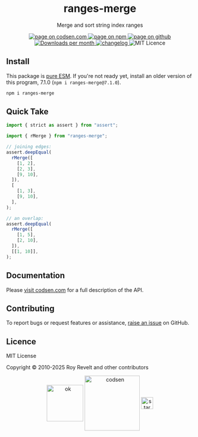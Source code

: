 <h1 align="center">ranges-merge</h1>

<p align="center">Merge and sort string index ranges</p>

<p align="center">
  <a href="https://codsen.com/os/ranges-merge" rel="nofollow noreferrer noopener">
    <img src="https://img.shields.io/badge/-codsen-blue?style=flat-square" alt="page on codsen.com">
  </a>
  <a href="https://www.npmjs.com/package/ranges-merge" rel="nofollow noreferrer noopener">
    <img src="https://img.shields.io/badge/-npm-blue?style=flat-square" alt="page on npm">
  </a>
  <a href="https://github.com/codsen/codsen/tree/main/packages/ranges-merge" rel="nofollow noreferrer noopener">
    <img src="https://img.shields.io/badge/-github-blue?style=flat-square" alt="page on github">
  </a>
  <a href="https://npmcharts.com/compare/ranges-merge?interval=30" rel="nofollow noreferrer noopener" target="_blank">
    <img src="https://img.shields.io/npm/dm/ranges-merge.svg?style=flat-square" alt="Downloads per month">
  </a>
  <a href="https://codsen.com/os/ranges-merge/changelog" rel="nofollow noreferrer noopener">
    <img src="https://img.shields.io/badge/changelog-here-brightgreen?style=flat-square" alt="changelog">
  </a>
  <img src="https://img.shields.io/badge/licence-MIT-brightgreen.svg?style=flat-square" alt="MIT Licence">
</p>

## Install

This package is [pure ESM](https://gist.github.com/sindresorhus/a39789f98801d908bbc7ff3ecc99d99c). If you're not ready yet, install an older version of this program, 7.1.0 (`npm i ranges-merge@7.1.0`).

```bash
npm i ranges-merge
```

## Quick Take

```js
import { strict as assert } from "assert";

import { rMerge } from "ranges-merge";

// joining edges:
assert.deepEqual(
  rMerge([
    [1, 2],
    [2, 3],
    [9, 10],
  ]),
  [
    [1, 3],
    [9, 10],
  ],
);

// an overlap:
assert.deepEqual(
  rMerge([
    [1, 5],
    [2, 10],
  ]),
  [[1, 10]],
);
```

## Documentation

Please [visit codsen.com](https://codsen.com/os/ranges-merge/) for a full description of the API.

## Contributing

To report bugs or request features or assistance, [raise an issue](https://github.com/codsen/codsen/issues/new/choose) on GitHub.

## Licence

MIT License

Copyright © 2010-2025 Roy Revelt and other contributors

<p align="center"><img src="https://codsen.com/images/png-codsen-ok.png" width="98" alt="ok" align="center"> <img src="https://codsen.com/images/png-codsen-1.png" width="148" alt="codsen" align="center"> <img src="https://codsen.com/images/png-codsen-star-small.png" width="32" alt="star" align="center"></p>

